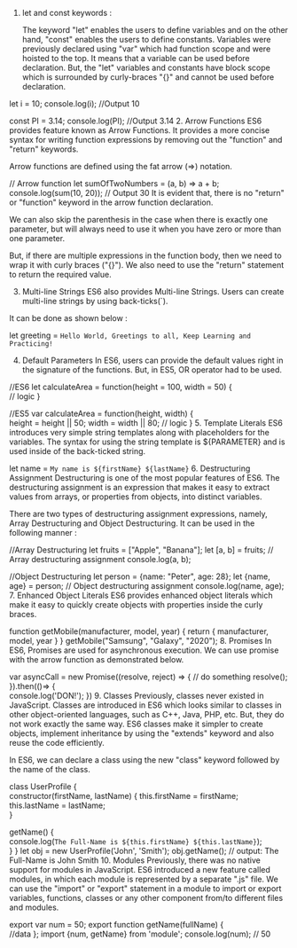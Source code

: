 1. let and const keywords :

   The keyword "let" enables the users to define variables and on the other hand, "const" enables the users to define constants. Variables were previously declared using "var" which had function scope and were hoisted to the top. It means that a variable can be used before declaration. But, the "let" variables and constants have block scope which is surrounded by curly-braces "{}" and cannot be used before declaration.

let i = 10;
console.log(i); //Output 10

const PI = 3.14;
console.log(PI); //Output 3.14 2. Arrow Functions
ES6 provides feature known as Arrow Functions. It provides a more concise syntax for writing function expressions by removing out the "function" and "return" keywords.

Arrow functions are defined using the fat arrow (=>) notation.

// Arrow function
let sumOfTwoNumbers = (a, b) => a + b;
console.log(sum(10, 20)); // Output 30
It is evident that, there is no "return" or "function" keyword in the arrow function declaration.

We can also skip the parenthesis in the case when there is exactly one parameter, but will always need to use it when you have zero or more than one parameter.

But, if there are multiple expressions in the function body, then we need to wrap it with curly braces ("{}"). We also need to use the "return" statement to return the required value.

3. Multi-line Strings
   ES6 also provides Multi-line Strings. Users can create multi-line strings by using back-ticks(`).

It can be done as shown below :

let greeting = `Hello World, Greetings to all, Keep Learning and Practicing!`

4. Default Parameters
   In ES6, users can provide the default values right in the signature of the functions. But, in ES5, OR operator had to be used.

//ES6
let calculateArea = function(height = 100, width = 50) {  
 // logic
}

//ES5
var calculateArea = function(height, width) {  
 height = height || 50;
width = width || 80;
// logic
} 5. Template Literals
ES6 introduces very simple string templates along with placeholders for the variables. The syntax for using the string template is ${PARAMETER} and is used inside of the back-ticked string.

let name = `My name is ${firstName} ${lastName}` 6. Destructuring Assignment
Destructuring is one of the most popular features of ES6. The destructuring assignment is an expression that makes it easy to extract values from arrays, or properties from objects, into distinct variables.

There are two types of destructuring assignment expressions, namely, Array Destructuring and Object Destructuring. It can be used in the following manner :

//Array Destructuring
let fruits = ["Apple", "Banana"];
let [a, b] = fruits; // Array destructuring assignment
console.log(a, b);

//Object Destructuring
let person = {name: "Peter", age: 28};
let {name, age} = person; // Object destructuring assignment
console.log(name, age); 7. Enhanced Object Literals
ES6 provides enhanced object literals which make it easy to quickly create objects with properties inside the curly braces.

function getMobile(manufacturer, model, year) {
return {
manufacturer,
model,
year
}
}
getMobile("Samsung", "Galaxy", "2020"); 8. Promises
In ES6, Promises are used for asynchronous execution. We can use promise with the arrow function as demonstrated below.

var asyncCall = new Promise((resolve, reject) => {
// do something
resolve();
}).then(()=> {  
 console.log('DON!');
}) 9. Classes
Previously, classes never existed in JavaScript. Classes are introduced in ES6 which looks similar to classes in other object-oriented languages, such as C++, Java, PHP, etc. But, they do not work exactly the same way. ES6 classes make it simpler to create objects, implement inheritance by using the "extends" keyword and also reuse the code efficiently.

In ES6, we can declare a class using the new "class" keyword followed by the name of the class.

class UserProfile {  
 constructor(firstName, lastName) {
this.firstName = firstName;
this.lastName = lastName;  
 }

getName() {  
 console.log(`The Full-Name is ${this.firstName} ${this.lastName}`);  
 }
}
let obj = new UserProfile('John', 'Smith');
obj.getName(); // output: The Full-Name is John Smith 10. Modules
Previously, there was no native support for modules in JavaScript. ES6 introduced a new feature called modules, in which each module is represented by a separate ".js" file. We can use the "import" or "export" statement in a module to import or export variables, functions, classes or any other component from/to different files and modules.

export var num = 50;
export function getName(fullName) {  
 //data
};
import {num, getName} from 'module';
console.log(num); // 50

